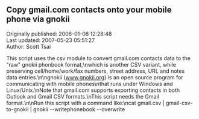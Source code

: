 ## Copy gmail.com contacts onto your mobile phone via gnokii  
Originally published: 2006-01-08 12:28:48  
Last updated: 2007-05-23 05:51:27  
Author: Scott Tsai  
  
This script uses the csv module to convert gmail.com contacts data to the "raw" gnokii phonbook format,\nwhich is another CSV variant, while preserving cell/home/work/fax numbers, street address, URL and notes data entries.\n\ngnokii (www.gnokii.org) is an open source program for communicating with mobile phones\nthat runs under Windows and Linux/Unix.\nNote that gmail.com supports exporting contacts in both Outlook and Gmail CSV formats.\nThis script needs the Gmail format.\n\nRun this script with a command like:\ncat gmail.csv | gmail-csv-to-gnokii | gnokii --writephonebook --overwrite